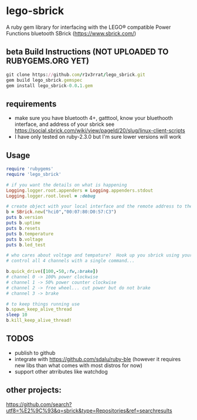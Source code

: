 # lego-sbrick
A ruby gem library for interfacing with the LEGO® compatible Power Functions bluetooth SBrick (https://www.sbrick.com/)

## beta Build Instructions (NOT UPLOADED TO RUBYGEMS.ORG YET)
```ruby
git clone https://github.com/r1v3rrat/lego_sbrick.git
gem build lego_sbrick.gemspec
gem install lego_sbrick-0.0.1.gem

```
## requirements
- make sure you have bluetooth 4+, gatttool, know your bluethooth interface, and address of your sbrick
see https://social.sbrick.com/wiki/view/pageId/20/slug/linux-client-scripts
- I have only tested on ruby-2.3.0 but I'm sure lower versions will work

## Usage
```ruby
require 'rubygems'
require 'lego_sbrick'

# if you want the details on what is happening
Logging.logger.root.appenders = Logging.appenders.stdout
Logging.logger.root.level = :debug

# create object with your local interface and the remote address to the sbrick
b = SBrick.new("hci0","00:07:80:D0:57:C3")
puts b.version
puts b.uptime
puts b.resets
puts b.temperature
puts b.voltage
puts b.led_test

# who cares about voltage and tempature?  Hook up you sbrick using your car jumper cables and burn some plastic (don't actually do that)...
# control all 4 channels with a single command...

b.quick_drive([100,-50,:fw,:brake])
# channel 0 -> 100% power clockwise
# channel 1 -> 50% power counter clockwise
# channel 2 -> free wheel... cut power but do not brake
# channel 3 -> brake

# to keep things running use
b.spawn_keep_alive_thread
sleep 10
b.kill_keep_alive_thread!


```

## TODOS

- publish to github
- integrate with https://github.com/sdalu/ruby-ble (however it requires new libs than what comes with most distros for now)
- support other atrributes like watchdog

## other projects:
https://github.com/search?utf8=%E2%9C%93&q=sbrick&type=Repositories&ref=searchresults







